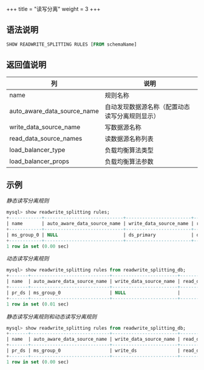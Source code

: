+++
title = "读写分离"
weight = 3
+++

## 语法说明

```sql
SHOW READWRITE_SPLITTING RULES [FROM schemaName]
```

## 返回值说明

| 列                          | 说明                                  |
| --------------------------- | ------------------------------------ |
| name                        | 规则名称                               |
| auto_aware_data_source_name | 自动发现数据源名称（配置动态读写分离规则显示）|
| write_data_source_name      | 写数据源名称                            |
| read_data_source_names      | 读数据源名称列表                         |
| load_balancer_type          | 负载均衡算法类型                         |
| load_balancer_props         | 负载均衡算法参数                         |

## 示例

*静态读写分离规则*
```sql
mysql> show readwrite_splitting rules;
+------------+-----------------------------+------------------------+------------------------+--------------------+---------------------+
| name       | auto_aware_data_source_name | write_data_source_name | read_data_source_names | load_balancer_type | load_balancer_props |
+------------+-----------------------------+------------------------+------------------------+--------------------+---------------------+
| ms_group_0 | NULL                        | ds_primary             | ds_slave_0, ds_slave_1 | random             |                     |
+------------+-----------------------------+------------------------+------------------------+--------------------+---------------------+
1 row in set (0.00 sec)
```

*动态读写分离规则*
```sql
mysql> show readwrite_splitting rules from readwrite_splitting_db;
+-------+-----------------------------+------------------------+------------------------+--------------------+---------------------+
| name  | auto_aware_data_source_name | write_data_source_name | read_data_source_names | load_balancer_type | load_balancer_props |
+-------+-----------------------------+------------------------+------------------------+--------------------+---------------------+
| pr_ds | ms_group_0                  | NULL                   |                        | random             | read_weight=2:1     |
+-------+-----------------------------+------------------------+------------------------+--------------------+---------------------+
1 row in set (0.01 sec)
```

*静态读写分离规则和动态读写分离规则*
```sql
mysql> show readwrite_splitting rules from readwrite_splitting_db;
+-------+-----------------------------+------------------------+------------------------+--------------------+---------------------+
| name  | auto_aware_data_source_name | write_data_source_name | read_data_source_names | load_balancer_type | load_balancer_props |
+-------+-----------------------------+------------------------+------------------------+--------------------+---------------------+
| pr_ds | ms_group_0                  | write_ds               | read_ds_0, read_ds_1   | random             | read_weight=2:1     |
+-------+-----------------------------+------------------------+------------------------+--------------------+---------------------+
1 row in set (0.00 sec)
```
